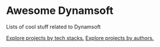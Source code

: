 # Awesome Dynamsoft

Lists of cool stuff related to Dynamsoft 

[Explore projects by tech stacks.](tech-stacks/index.md)
[Explore projects by authors.](authors/index.md)

